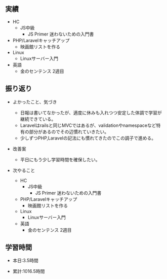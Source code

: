 ## 実績
  - HC
    - JS中級
      - JS Primer 迷わないための入門書
  - PHP/Laravelキャッチアップ
    - 映画館リストを作る
  - Linux
    - Linuxサーバー入門
  - 英語
    - 金のセンテンス 2週目

## 振り返り
- よかったこと、気づき
  - 日報は書いてなかったが、適度に休みも入れつつ安定した体調で学習が継続できている。
  - Laravelはrailsと同じMVCではあるが、validationやnamespaceなど特有の部分があるのでその辺慣れていきたい。
  - 少しずつPHP,Laravelの記法にも慣れてきたのでこの調子で進める。
- 改善案
  - 平日にもう少し学習時間を確保したい。

- 次やること
  - HC
    - JS中級
      - JS Primer 迷わないための入門書
  - PHP/Laravelキャッチアップ
    - 映画館リストを作る
  - Linux
    - Linuxサーバー入門
  - 英語
    - 金のセンテンス 2週目

## 学習時間
- 本日:3.5時間

- 累計:1016.5時間